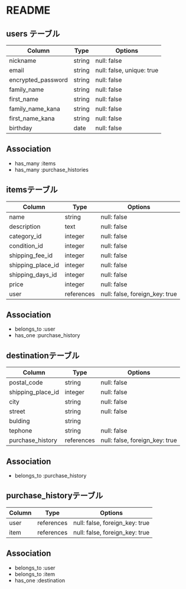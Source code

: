 # README

## users テーブル

| Column             | Type     | Options                   |
| -------------------| ---------| ------------------------- |
| nickname           | string   | null: false               |
| email              | string   | null: false, unique: true |
| encrypted_password | string   | null: false               |
| family_name        | string   | null: false               |
| first_name         | string   | null: false               |
| family_name_kana   | string   | null: false               |
| first_name_kana    | string   | null: false               |
| birthday           | date     | null: false               |

## Association
- has_many :items
- has_many :purchase_histories


## itemsテーブル

| Column            | Type       | Options                        |
| ------------------| ---------- | ------------------------------ |
| name              | string     | null: false                    |
| description       | text       | null: false                    |
| category_id       | integer    | null: false                    |
| condition_id      | integer    | null: false                    |
| shipping_fee_id   | integer    | null: false                    |
| shipping_place_id | integer    | null: false                    |
| shipping_days_id  | integer    | null: false                    |
| price             | integer    | null: false                    |
| user              | references | null: false, foreign_key: true |

## Association
- belongs_to :user
- has_one :purchase_history



## destinationテーブル

| Column            | Type       | Options                        |
| ----------------- | ---------- | ------------------------------ |
| postal_code       | string     | null: false                    |
| shipping_place_id | integer    | null: false                    |
| city              | string     | null: false                    |
| street            | string     | null: false                    |
| bulding           | string     |                                |
| tephone           | string     | null: false                    |
| purchase_history  | references | null: false, foreign_key: true |


## Association
- belongs_to :purchase_history




## purchase_historyテーブル

| Column    | Type       | Options                        |
| --------- | ---------- | ------------------------------ |
| user      | references | null: false, foreign_key: true |
| item   | references | null: false, foreign_key: true |

## Association
- belongs_to :user
- belongs_to :item
- has_one :destination
